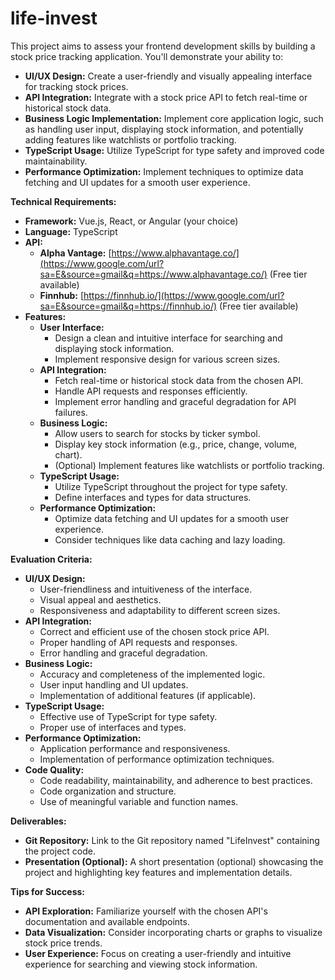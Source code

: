 # life-invest

This project aims to assess your frontend development skills by building a stock price tracking application. You'll demonstrate your ability to:

  * **UI/UX Design:** Create a user-friendly and visually appealing interface for tracking stock prices.
  * **API Integration:** Integrate with a stock price API to fetch real-time or historical stock data.
  * **Business Logic Implementation:** Implement core application logic, such as handling user input, displaying stock information, and potentially adding features like watchlists or portfolio tracking.
  * **TypeScript Usage:** Utilize TypeScript for type safety and improved code maintainability.
  * **Performance Optimization:** Implement techniques to optimize data fetching and UI updates for a smooth user experience.

**Technical Requirements:**

  * **Framework:** Vue.js, React, or Angular (your choice)
  * **Language:** TypeScript
  * **API:**
      * **Alpha Vantage:** [https://www.alphavantage.co/](https://www.google.com/url?sa=E&source=gmail&q=https://www.alphavantage.co/) (Free tier available)
      * **Finnhub:** [https://finnhub.io/](https://www.google.com/url?sa=E&source=gmail&q=https://finnhub.io/) (Free tier available)
  * **Features:**
      * **User Interface:**
          * Design a clean and intuitive interface for searching and displaying stock information.
          * Implement responsive design for various screen sizes.
      * **API Integration:**
          * Fetch real-time or historical stock data from the chosen API.
          * Handle API requests and responses efficiently.
          * Implement error handling and graceful degradation for API failures.
      * **Business Logic:**
          * Allow users to search for stocks by ticker symbol.
          * Display key stock information (e.g., price, change, volume, chart).
          * (Optional) Implement features like watchlists or portfolio tracking.
      * **TypeScript Usage:**
          * Utilize TypeScript throughout the project for type safety.
          * Define interfaces and types for data structures.
      * **Performance Optimization:**
          * Optimize data fetching and UI updates for a smooth user experience.
          * Consider techniques like data caching and lazy loading.

**Evaluation Criteria:**

  * **UI/UX Design:**
      * User-friendliness and intuitiveness of the interface.
      * Visual appeal and aesthetics.
      * Responsiveness and adaptability to different screen sizes.
  * **API Integration:**
      * Correct and efficient use of the chosen stock price API.
      * Proper handling of API requests and responses.
      * Error handling and graceful degradation.
  * **Business Logic:**
      * Accuracy and completeness of the implemented logic.
      * User input handling and UI updates.
      * Implementation of additional features (if applicable).
  * **TypeScript Usage:**
      * Effective use of TypeScript for type safety.
      * Proper use of interfaces and types.
  * **Performance Optimization:**
      * Application performance and responsiveness.
      * Implementation of performance optimization techniques.
  * **Code Quality:**
      * Code readability, maintainability, and adherence to best practices.
      * Code organization and structure.
      * Use of meaningful variable and function names.

**Deliverables:**

  * **Git Repository:** Link to the Git repository named "LifeInvest" containing the project code.
  * **Presentation (Optional):** A short presentation (optional) showcasing the project and highlighting key features and implementation details.

**Tips for Success:**

  * **API Exploration:** Familiarize yourself with the chosen API's documentation and available endpoints.
  * **Data Visualization:** Consider incorporating charts or graphs to visualize stock price trends.
  * **User Experience:** Focus on creating a user-friendly and intuitive experience for searching and viewing stock information.

